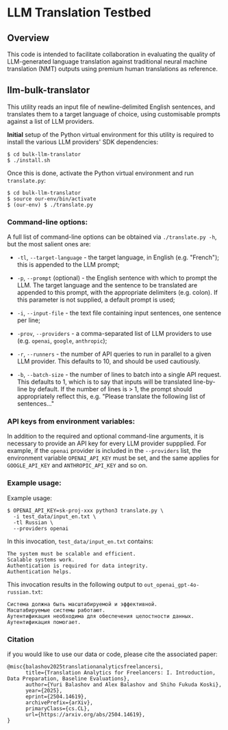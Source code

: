 # LLM Translation Testbed

## Overview

This code is intended to facilitate collaboration in evaluating the quality of LLM-generated language translation against traditional neural machine translation (NMT) outputs using premium human translations as reference.

## llm-bulk-translator

This utility reads an input file of newline-delimited English sentences, and translates them to a target language of choice, using customisable prompts against a list of LLM providers.

**Initial** setup of the Python virtual environment for this utility is required to install the various LLM providers' SDK dependencies:

```
$ cd bulk-llm-translator
$ ./install.sh
```

Once this is done, activate the Python virtual environment and run `translate.py`:

```
$ cd bulk-llm-translator
$ source our-env/bin/activate
$ (our-env) $ ./translate.py
```

### Command-line options:

A full list of command-line options can be obtained via `./translate.py -h`, but the most salient ones are:

* `-tl`, `--target-language` - the target language, in English (e.g. "French"); this is appended to the LLM prompt;

* `-p`, `--prompt` (optional) - the English sentence with which to prompt the LLM. The target language and the sentence to be translated are appended to this prompt, with the appropriate delimiters (e.g. colon). If this parameter is not supplied, a default prompt is used;

* `-i`, `--input-file` - the text file containing input sentences, one sentence per line;

* `-prov`, `--providers` - a comma-separated list of LLM providers to use (e.g. `openai`, `google`, `anthropic`);

* `-r`, `--runners` - the number of API queries to run in parallel to a given LLM provider. This defaults to 10, and should be used cautiously.

* `-b`, `--batch-size` - the number of lines to batch into a single API request. This defaults to 1, which is to say that inputs will be translated line-by-line by default. If the number of lines is > 1, the prompt should appropriately reflect this, e.g. "Please translate the following list of sentences..."

### API keys from environment variables:

In addition to the required and optional command-line arguments, it is necessary to provide an API key for every LLM provider suppplied. For example, if the `openai` provider is included in the `--providers` list, the environment variable `OPENAI_API_KEY` must be set, and the same applies for `GOOGLE_API_KEY` and `ANTHROPIC_API_KEY` and so on.

### Example usage:

Example usage:

```
$ OPENAI_API_KEY=sk-proj-xxx python3 translate.py \
  -i test_data/input_en.txt \
  -tl Russian \
  --providers openai 
```

In this invocation, `test_data/input_en.txt` contains:

```
The system must be scalable and efficient.
Scalable systems work.
Authentication is required for data integrity.
Authentication helps.
```

This invocation results in the following output to `out_openai_gpt-4o-russian.txt`:

```
Система должна быть масштабируемой и эффективной.
Масштабируемые системы работают.
Аутентификация необходима для обеспечения целостности данных.
Аутентификация помогает.
```

### Citation

if you would like to use our data or code, please cite the associated paper:

```
@misc{balashov2025translationanalyticsfreelancersi,
      title={Translation Analytics for Freelancers: I. Introduction, Data Preparation, Baseline Evaluations}, 
      author={Yuri Balashov and Alex Balashov and Shiho Fukuda Koski},
      year={2025},
      eprint={2504.14619},
      archivePrefix={arXiv},
      primaryClass={cs.CL},
      url={https://arxiv.org/abs/2504.14619}, 
}
```
